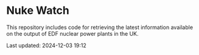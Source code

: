 # Nuke Watch

This repository includes code for retrieving the latest information available on the output of EDF nuclear power plants in the UK.

Last updated: 2024-12-03 19:12